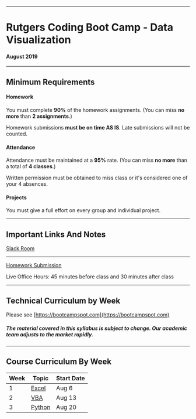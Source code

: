-----------------------------------------
# Rutgers Coding Boot Camp - Data Visualization

#### August 2019


-----------------------------------------


## Minimum Requirements


#### Homework


You must complete **90%** of the homework assignments. (You can miss **no more** than **2 assignments**.)


Homework submissions **must be on time AS IS**. Late submissions will not be counted.


#### Attendance


Attendance must be maintained at a **95%** rate. (You can miss **no more** than a total of **4 classes**.)


Written permission must be obtained to miss class or it's considered one of your 4 absences.


#### Projects


You must give a full effort on every group and individual project.

-----------------------------------------


## Important Links And Notes


[Slack Room](https://rusomdatapt08-ekj1530.slack.com/)

-----------------------------------------


[Homework Submission](https://bootcampspot.com)


Live Office Hours: 45 minutes before class and 30 minutes after class


-----------------------------------------
## Technical Curriculum by Week

Please see [https://bootcampspot.com](https://bootcampspot.com)

##### The material covered in this syllabus is subject to change. Our academic team adjusts to the market rapidly.

-----------------------------------------
## Course Curriculum By Week

| Week | Topic | Start Date |
|---|---|---|
| 1 | [Excel](class-activities/week-1/StudentGuide.md) | Aug 6 |
| 2 | [VBA](class-activities/week-2/StudentGuide.md) | Aug 13 |
| 3 | [Python](class-activities/week-3/StudentGuide.md) | Aug 20 |
